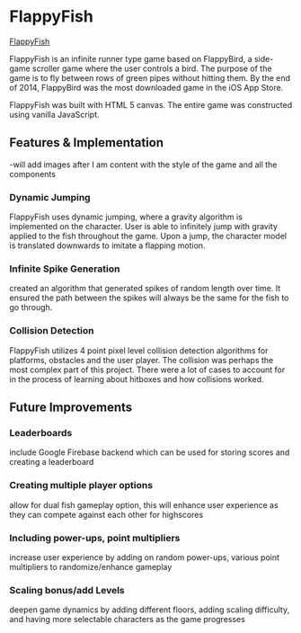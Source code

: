 # FlappyFish

[FlappyFish][website]

[website]: https://tianyuduan.github.io/FlappyFish/

FlappyFish is an infinite runner type game based on FlappyBird, a side-game scroller game where the user controls a bird. The purpose of the game is to fly between rows of green pipes without hitting them. By the end of 2014, FlappyBird was the most downloaded game in the
 iOS App Store.

FlappyFish was built with HTML 5 canvas. The entire game was constructed using vanilla JavaScript.

## Features & Implementation
-will add images after I am content with the style of the game and all the components

### Dynamic Jumping

  FlappyFish uses dynamic jumping, where a gravity algorithm is implemented on the character. User is able to infinitely jump with gravity applied to the fish throughout the game. Upon a jump, the character model is translated downwards to imitate a flapping motion.


### Infinite Spike Generation
  created an algorithm that generated spikes of random length over time. It ensured the path between the spikes will always be the same for the fish to go through.

### Collision Detection

  FlappyFish utilizes 4 point pixel level collision detection algorithms for platforms, obstacles and the user player. The collision
  was perhaps the most complex part of this project. There were a lot of cases to account for in the process of learning about hitboxes and how collisions worked.


## Future Improvements

### Leaderboards

include Google Firebase backend which can be used for storing scores and creating a leaderboard

### Creating multiple player options

allow for dual fish gameplay option, this will enhance user experience as they can compete against each other for highscores

### Including power-ups, point multipliers

increase user experience by adding on random power-ups, various point multipliers to randomize/enhance gameplay

### Scaling bonus/add Levels

deepen game dynamics by adding different floors, adding scaling difficulty, and having more selectable characters as the game progresses
